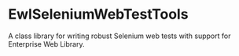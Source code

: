 # EwlSeleniumWebTestTools
A class library for writing robust Selenium web tests with support for Enterprise Web Library.
